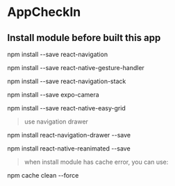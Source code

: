 # AppCheckIn

## Install module before  built  this app

npm install --save react-navigation

npm install --save react-native-gesture-handler

npm install --save react-navigation-stack

npm install --save expo-camera

npm install --save react-native-easy-grid

> use navigation drawer

npm install react-navigation-drawer --save

npm install react-native-reanimated --save




> when install module has cache error, you can use:

npm cache clean --force 


